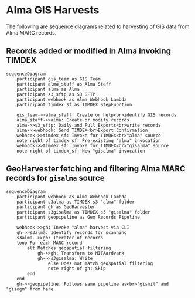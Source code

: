 # Alma GIS Harvests

The following are sequence diagrams related to harvesting of GIS data from Alma MARC records.

## Records added or modified in Alma invoking TIMDEX
```mermaid
sequenceDiagram
    participant gis_team as GIS Team
    participant alma_staff as Alma Staff
    participant alma as Alma
    participant s3_sftp as S3 SFTP
    participant webhook as Alma Webhook Lambda
    participant timdex_sf as TIMDEX StepFunction
    
    gis_team->>alma_staff: Create or help<br>identify GIS records
    alma_staff->>alma: Create or modify records
    alma->>s3_sftp: Daily and Full Exports<br>write records
    alma->>webhook: Send TIMDEX<br>Export Confirmation
    webhook->>timdex_sf: Invoke for TIMDEX<br>"alma" source 
    note right of timdex_sf: Pre-existing "alma" invocation
    webhook->>timdex_sf: Invoke for TIMDEX<br>"gisalma" source
    note right of timdex_sf: New "gisalma" invocation
```

## GeoHarvester fetching and filtering Alma MARC records for `gisalma` source

```mermaid
sequenceDiagram
    participant webhook as Alma Webhook Lambda
    participant s3alma as TIMDEX s3 "alma" folder
    participant gh as GeoHarvester
    participant s3gisalma as TIMDEX s3 "gisalma" folder
    participant geopipeline as Geo Records Pipeline
    
    webhook->>gh: Invoke "alma" harvest via CLI
    gh->>s3alma: Identify records for scanning
    s3alma-->>gh: Iterator of records
    loop For each MARC record
    	alt Matches geospatial filtering
    		gh->>gh: Transform to MITAardvark
    		gh->>s3gisalma: Write
				else Does not match geospatial filtering
				note right of gh: Skip
    	end
    end
    gh->>geopipeline: Follows same pipeline as<br>"gismit" and "gisogm" from here
```
